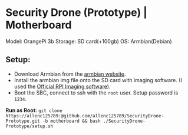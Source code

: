 # Security Drone (Prototype) | Motherboard

Model: OrangePi 3b
Storage: SD card(+100gb)
OS: Armbian(Debian)

## Setup:
+ Download Armbian from the [armbian website](https://www.armbian.com/orangepi3b/).
+ Install the armbian img file onto the SD card with imaging software. (I used the [Official RPI Imaging software](https://www.raspberrypi.com/software/)).
+ Boot the SBC, connect to ssh with the `root` user. Setup password is `1234`.


**Run as Root:** `git clone https://allenc125789:@github.com/allenc125789/SecurityDrone-Prototype.git -b motherboard && bash ./SecurityDrone-Prototype/setup.sh`
